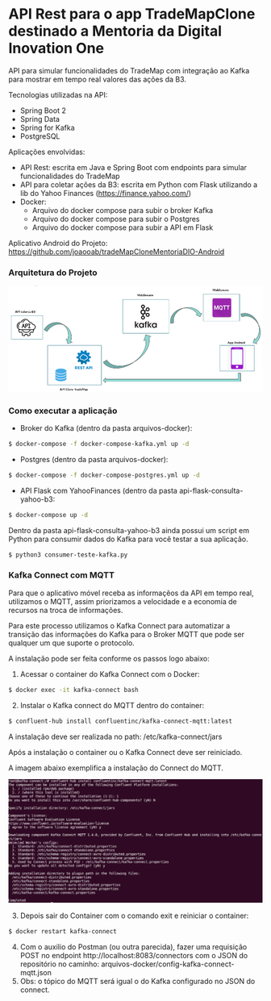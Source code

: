 # API Rest para o app TradeMapClone destinado a Mentoria da Digital Inovation One

API para simular funcionalidades do TradeMap com integração ao Kafka para mostrar em tempo real valores das ações da B3.

Tecnologias utilizadas na API:
- Spring Boot 2
- Spring Data
- Spring for Kafka
- PostgreSQL

Aplicações envolvidas:
- API Rest: escrita em Java e Spring Boot com endpoints para simular funcionalidades do TradeMap
- API para coletar ações da B3: escrita em Python com Flask utilizando a lib do Yahoo Finances (https://finance.yahoo.com/)
- Docker:
  - Arquivo do docker compose para subir o broker Kafka
  - Arquivo do docker compose para subir o Postgres
  - Arquivo do docker compose para subir a API em Flask
  
Aplicativo Android do Projeto: https://github.com/joaooab/tradeMapCloneMentoriaDIO-Android
  
### Arquitetura do Projeto
![alt text](https://github.com/cicerojmm/tradeMapCloneMentoriaDIO/blob/main/images/arquitetura-projeto.png)

### Como executar a aplicação

- Broker do Kafka (dentro da pasta arquivos-docker):
```sh
$ docker-compose -f docker-compose-kafka.yml up -d
```
- Postgres (dentro da pasta arquivos-docker):
```sh
$ docker-compose -f docker-compose-postgres.yml up -d
```
- API Flask com YahooFinances (dentro da pasta api-flask-consulta-yahoo-b3:
```sh
$ docker-compose up -d
```
Dentro da pasta api-flask-consulta-yahoo-b3 ainda possui um script em Python para consumir dados do Kafka para você testar a sua aplicação.
```sh
$ python3 consumer-teste-kafka.py
```

### Kafka Connect com MQTT

Para que o aplicativo móvel receba as informaçẽos da API em tempo real, utilizamos o MQTT, assim priorizamos a velocidade e a economia de recursos na troca de informações.

Para este processo utilizamos o Kafka Connect para automatizar a transição das informações do Kafka para o Broker MQTT que pode ser qualquer um que suporte o protocolo.

A instalação pode ser feita conforme os passos logo abaixo:
1. Acessar o container do Kafka Connect com o Docker:
```sh
$ docker exec -it kafka-connect bash
```
2. Instalar o Kafka connect do MQTT dentro do container:
```sh
$ confluent-hub install confluentinc/kafka-connect-mqtt:latest
```

A instalação deve ser realizada no path: /etc/kafka-connect/jars

Após a instalação o container ou o Kafka Connect deve ser reiniciado.

A imagem abaixo exemplifica a instalação do Connect do MQTT.

![alt text](https://github.com/cicerojmm/tradeMapCloneMentoriaDIO/blob/main/images/install-kafka-connect-mqtt.png)

3. Depois sair do Container com o comando exit e reiniciar o container:
```sh
$ docker restart kafka-connect
```

4. Com o auxilio do Postman (ou outra parecida), fazer uma requisição POST no endpoint http://localhost:8083/connectors com o JSON do repositório no caminho: arquivos-docker/config-kafka-connect-mqtt.json
5. Obs: o tópico do MQTT será igual o do Kafka configurado no JSON do connect.


